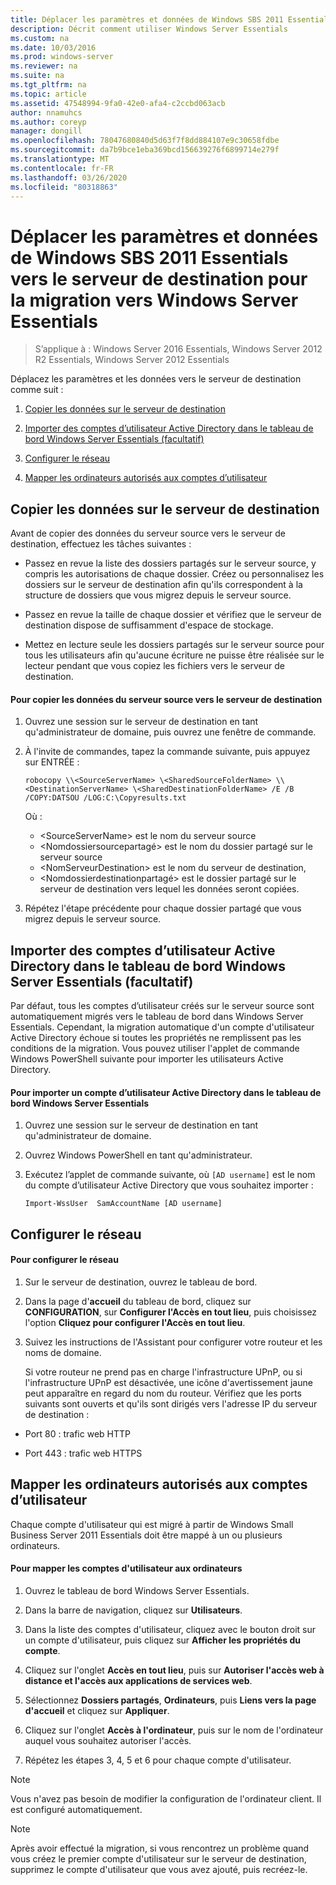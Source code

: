 ```yaml
---
title: Déplacer les paramètres et données de Windows SBS 2011 Essentials vers le serveur de destination pour la migration vers Windows Server Essentials
description: Décrit comment utiliser Windows Server Essentials
ms.custom: na
ms.date: 10/03/2016
ms.prod: windows-server
ms.reviewer: na
ms.suite: na
ms.tgt_pltfrm: na
ms.topic: article
ms.assetid: 47548994-9fa0-42e0-afa4-c2ccbd063acb
author: nnamuhcs
ms.author: coreyp
manager: dongill
ms.openlocfilehash: 78047680840d5d63f7f8dd884107e9c30658fdbe
ms.sourcegitcommit: da7b9bce1eba369bcd156639276f6899714e279f
ms.translationtype: MT
ms.contentlocale: fr-FR
ms.lasthandoff: 03/26/2020
ms.locfileid: "80318863"
---
```

# <a name="move-windows-sbs-2011-essentials-settings-and-data-to-the-destination-server-for-windows-server-essentials-migration"></a>Déplacer les paramètres et données de Windows SBS 2011 Essentials vers le serveur de destination pour la migration vers Windows Server Essentials

>S’applique à : Windows Server 2016 Essentials, Windows Server 2012 R2 Essentials, Windows Server 2012 Essentials

Déplacez les paramètres et les données vers le serveur de destination comme suit :  
  

1.  [Copier les données sur le serveur de destination](Move-Windows-SBS-2011-Essentials-to-the-Destination-Server-for-migration.md#BKMK_CopyData)  
  
2.  [Importer des comptes d’utilisateur Active Directory dans le tableau de bord Windows Server Essentials (facultatif)](Move-Windows-SBS-2011-Essentials-to-the-Destination-Server-for-migration.md#BKMK_ImportADaccounts)  
  
3.  [Configurer le réseau](Move-Windows-SBS-2011-Essentials-to-the-Destination-Server-for-migration.md#BKMK_Network)  
  
4.  [Mapper les ordinateurs autorisés aux comptes d’utilisateur](Move-Windows-SBS-2011-Essentials-to-the-Destination-Server-for-migration.md#BKMK_MapPermittedComputers)  
 
##  <a name="copy-data-to-the-destination-server"></a><a name="BKMK_CopyData"></a>Copier les données sur le serveur de destination  
 Avant de copier des données du serveur source vers le serveur de destination, effectuez les tâches suivantes :  
  
-   Passez en revue la liste des dossiers partagés sur le serveur source, y compris les autorisations de chaque dossier. Créez ou personnalisez les dossiers sur le serveur de destination afin qu'ils correspondent à la structure de dossiers que vous migrez depuis le serveur source.  
  
-   Passez en revue la taille de chaque dossier et vérifiez que le serveur de destination dispose de suffisamment d'espace de stockage.  
  
-   Mettez en lecture seule les dossiers partagés sur le serveur source pour tous les utilisateurs afin qu'aucune écriture ne puisse être réalisée sur le lecteur pendant que vous copiez les fichiers vers le serveur de destination.  
  
#### <a name="to-copy-data-from-the-source-server-to-the-destination-server"></a>Pour copier les données du serveur source vers le serveur de destination  
  
1.  Ouvrez une session sur le serveur de destination en tant qu'administrateur de domaine, puis ouvrez une fenêtre de commande.  
  
2.  À l'invite de commandes, tapez la commande suivante, puis appuyez sur ENTRÉE :  
  
    `robocopy \\<SourceServerName> \<SharedSourceFolderName> \\<DestinationServerName> \<SharedDestinationFolderName> /E /B /COPY:DATSOU /LOG:C:\Copyresults.txt`  
  
     Où :
     - \<SourceServerName\> est le nom du serveur source
     - \<Nomdossiersourcepartagé\> est le nom du dossier partagé sur le serveur source
     - \<NomServeurDestination\> est le nom du serveur de destination,
     - \<Nomdossierdestinationpartagé\> est le dossier partagé sur le serveur de destination vers lequel les données seront copiées.  
        
3.  Répétez l'étape précédente pour chaque dossier partagé que vous migrez depuis le serveur source.  
  
##  <a name="import-active-directory-user-accounts-to-the-windows-server-essentials-dashboard-optional"></a><a name="BKMK_ImportADaccounts"></a>Importer des comptes d’utilisateur Active Directory dans le tableau de bord Windows Server Essentials (facultatif)  
 Par défaut, tous les comptes d’utilisateur créés sur le serveur source sont automatiquement migrés vers le tableau de bord dans Windows Server Essentials. Cependant, la migration automatique d'un compte d'utilisateur Active Directory échoue si toutes les propriétés ne remplissent pas les conditions de la migration. Vous pouvez utiliser l'applet de commande Windows PowerShell suivante pour importer les utilisateurs Active Directory.  
  
#### <a name="to-import-an-active-directory-user-account-to-the-windows-server-essentials-dashboard"></a>Pour importer un compte d’utilisateur Active Directory dans le tableau de bord Windows Server Essentials  
  
1.  Ouvrez une session sur le serveur de destination en tant qu'administrateur de domaine.  
  
2.  Ouvrez Windows PowerShell en tant qu'administrateur.  
  
3.  Exécutez l’applet de commande suivante, où `[AD username]` est le nom du compte d’utilisateur Active Directory que vous souhaitez importer :  
  
     `Import-WssUser  SamAccountName [AD username]`  
  
##  <a name="configure-the-network"></a><a name="BKMK_Network"></a>Configurer le réseau  
  
#### <a name="to-configure-the-network"></a>Pour configurer le réseau  
  
1. Sur le serveur de destination, ouvrez le tableau de bord.  
  
2. Dans la page d'**accueil** du tableau de bord, cliquez sur **CONFIGURATION**, sur **Configurer l'Accès en tout lieu**, puis choisissez l'option **Cliquez pour configurer l'Accès en tout lieu**.  
  
3. Suivez les instructions de l'Assistant pour configurer votre routeur et les noms de domaine.  
  
   Si votre routeur ne prend pas en charge l'infrastructure UPnP, ou si l'infrastructure UPnP est désactivée, une icône d'avertissement jaune peut apparaître en regard du nom du routeur. Vérifiez que les ports suivants sont ouverts et qu'ils sont dirigés vers l'adresse IP du serveur de destination :  
  
-   Port 80 : trafic web HTTP  
  
-   Port 443 : trafic web HTTPS  
  
##  <a name="map-permitted-computers-to-user-accounts"></a><a name="BKMK_MapPermittedComputers"></a>Mapper les ordinateurs autorisés aux comptes d’utilisateur  
 Chaque compte d'utilisateur qui est migré à partir de Windows Small Business Server 2011 Essentials doit être mappé à un ou plusieurs ordinateurs.  
  
#### <a name="to-map-user-accounts-to-computers"></a>Pour mapper les comptes d'utilisateur aux ordinateurs  
  
1.  Ouvrez le tableau de bord Windows Server Essentials.  
  
2.  Dans la barre de navigation, cliquez sur **Utilisateurs**.  
  
3.  Dans la liste des comptes d'utilisateur, cliquez avec le bouton droit sur un compte d'utilisateur, puis cliquez sur **Afficher les propriétés du compte**.  
  
4.  Cliquez sur l'onglet **Accès en tout lieu**, puis sur **Autoriser l'accès web à distance et l'accès aux applications de services web**.  
  
5.  Sélectionnez **Dossiers partagés**, **Ordinateurs**, puis **Liens vers la page d'accueil** et cliquez sur **Appliquer**.  
  
6.  Cliquez sur l'onglet **Accès à l'ordinateur**, puis sur le nom de l'ordinateur auquel vous souhaitez autoriser l'accès.  
  
7.  Répétez les étapes 3, 4, 5 et 6 pour chaque compte d'utilisateur.  
  
> [!NOTE]
>  Vous n'avez pas besoin de modifier la configuration de l'ordinateur client. Il est configuré automatiquement.  
  
> [!NOTE]
>  Après avoir effectué la migration, si vous rencontrez un problème quand vous créez le premier compte d'utilisateur sur le serveur de destination, supprimez le compte d'utilisateur que vous avez ajouté, puis recréez-le.
